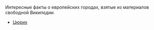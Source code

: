 Интересные факты о европейских городах, взятые из материалов свободной *Википедии*. 

* [Цюрих](Цюрих.md)